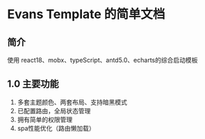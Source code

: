 
# Evans Template 的简单文档
## 简介
使用 react18、mobx、typeScript、antd5.0、echarts的综合启动模板
## 1.0 主要功能
1. 多套主题颜色、两套布局、支持暗黑模式
2. 已配置路由，全局状态管理
3. 拥有简单的权限管理
4. spa性能优化（路由懒加载）


